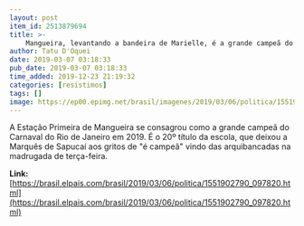 ```yaml
---
layout: post
item_id: 2513879694
title: >-
    Mangueira, levantando a bandeira de Marielle, é a grande campeã do Carnaval Rio 2019
author: Tatu D'Oquei
date: 2019-03-07 03:18:33
pub_date: 2019-03-07 03:18:33
time_added: 2019-12-23 21:19:32
categories: [resistimos]
tags: []
image: https://ep00.epimg.net/brasil/imagenes/2019/03/06/politica/1551902790_097820_1551906489_rrss_normal.jpg
---
```


A Estação Primeira de Mangueira se consagrou como a grande campeã do Carnaval do Rio de Janeiro em 2019. É o 20º título da escola, que deixou a Marquês de Sapucaí aos gritos de "é campeã" vindo das arquibancadas na madrugada de terça-feira.

**Link:** [https://brasil.elpais.com/brasil/2019/03/06/politica/1551902790_097820.html](https://brasil.elpais.com/brasil/2019/03/06/politica/1551902790_097820.html)

